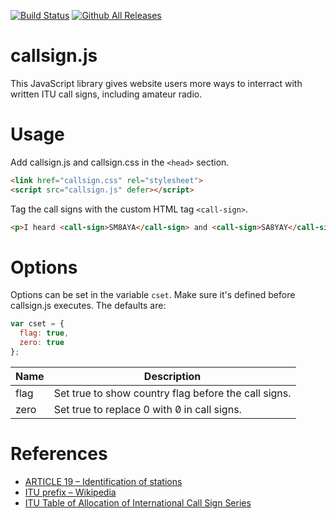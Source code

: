 [![Build Status](https://travis-ci.org/Lominean/callsign.js.svg?branch=master)](https://travis-ci.org/Lominean/callsign.js)
[![Github All Releases](https://img.shields.io/github/downloads/Lominean/callsign.js/total.svg)]()

# callsign.js
This JavaScript library gives website users more ways to interract with written ITU call signs, including amateur radio.

# Usage
Add callsign.js and callsign.css in the `<head>` section.
```html
<link href="callsign.css" rel="stylesheet">
<script src="callsign.js" defer></script>
```

Tag the call signs with the custom HTML tag `<call-sign>`.
```html
<p>I heard <call-sign>SM8AYA</call-sign> and <call-sign>SA8YAY</call-sign> on shortwave.</p>
```

# Options
Options can be set in the variable `cset`. Make sure it's defined before callsign.js executes. The defaults are:
```javascript
var cset = {
  flag: true,
  zero: true
};
```

| Name | Description |
| --- | --- |
| flag | Set true to show country flag before the call signs. |
| zero | Set true to replace 0 with 0&#x0338; in call signs. |

# References
* [ARTICLE 19 – Identification of stations](http://life.itu.int/radioclub/rr/art19.pdf)
* [ITU prefix – Wikipedia](https://en.wikipedia.org/wiki/ITU_prefix)
* [ITU Table of Allocation of International Call Sign Series](https://www.arrl.org/international-call-sign-series)
